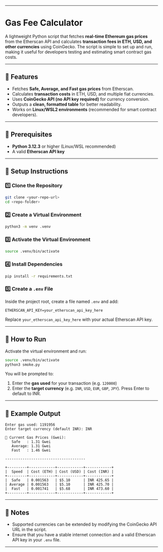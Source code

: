 
---

# Gas Fee Calculator

A lightweight Python script that fetches **real-time Ethereum gas prices** from the Etherscan API and calculates **transaction fees in ETH, USD, and other currencies** using CoinGecko.
The script is simple to set up and run, making it useful for developers testing and estimating smart contract gas costs.

---

## 📌 Features

* Fetches **Safe, Average, and Fast gas prices** from Etherscan.
* Calculates **transaction costs** in ETH, USD, and multiple fiat currencies.
* Uses **CoinGecko API (no API key required)** for currency conversion.
* Outputs a **clean, formatted table** for better readability.
* Works on **Linux/WSL2 environments** (recommended for smart contract developers).

---

## 📌 Prerequisites

* **Python 3.12.3** or higher (Linux/WSL recommended)
* A valid **Etherscan API key**

---

## 📌 Setup Instructions

### 1️⃣ Clone the Repository

```bash
git clone <your-repo-url>
cd <repo-folder>
```

### 2️⃣ Create a Virtual Environment

```bash
python3 -m venv .venv
```

### 3️⃣ Activate the Virtual Environment

```bash
source .venv/bin/activate
```

### 4️⃣ Install Dependencies

```bash
pip install -r requirements.txt
```

### 5️⃣ Create a `.env` File

Inside the project root, create a file named `.env` and add:

```
ETHERSCAN_API_KEY=your_etherscan_api_key_here
```

Replace `your_etherscan_api_key_here` with your actual Etherscan API key.

---

## 📌 How to Run

Activate the virtual environment and run:

```bash
source .venv/bin/activate
python3 smoke.py
```

You will be prompted to:

1. Enter the **gas used** for your transaction (e.g. `120000`)
2. Enter the **target currency** (e.g. `INR`, `USD`, `EUR`, `GBP`, `JPY`). Press Enter to default to INR.

---

## 📌 Example Output

```
Enter gas used: 1191956
Enter target currency (default INR): INR

🔹 Current Gas Prices (Gwei):
   Safe   : 1.31 Gwei
   Average: 1.31 Gwei
   Fast   : 1.46 Gwei

-------------------------------------

+---------+------------+------------+------------+
|  Speed  | Cost (ETH) | Cost (USD) | Cost (INR) |
+---------+------------+------------+------------+
|  Safe   | 0.001563   | $5.10      | INR 425.65 |
| Average | 0.001563   | $5.10      | INR 425.70 |
|  Fast   | 0.001741   | $5.68      | INR 473.60 |
+---------+------------+------------+------------+
```

---

## 📌 Notes

* Supported currencies can be extended by modifying the CoinGecko API URL in the script.
* Ensure that you have a stable internet connection and a valid Etherscan API key in your `.env` file.

---

